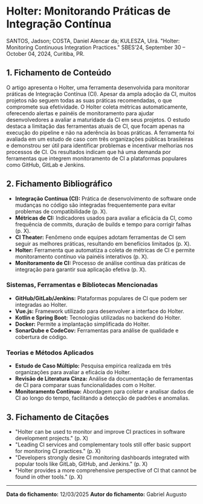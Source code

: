 # Holter: Monitorando Práticas de Integração Contínua

SANTOS, Jadson; COSTA, Daniel Alencar da; KULESZA, Uirá. "Holter: Monitoring Continuous Integration Practices." SBES’24, September 30 – October 04, 2024, Curitiba, PR.

## 1. Fichamento de Conteúdo

O artigo apresenta o Holter, uma ferramenta desenvolvida para monitorar práticas de Integração Contínua (CI). Apesar da ampla adoção da CI, muitos projetos não seguem todas as suas práticas recomendadas, o que compromete sua efetividade. O Holter coleta métricas automaticamente, oferecendo alertas e painéis de monitoramento para ajudar desenvolvedores a avaliar a maturidade da CI em seus projetos. O estudo destaca a limitação das ferramentas atuais de CI, que focam apenas na execução do pipeline e não na aderência às boas práticas. A ferramenta foi avaliada em um estudo de caso com três organizações públicas brasileiras e demonstrou ser útil para identificar problemas e incentivar melhorias nos processos de CI. Os resultados indicam que há uma demanda por ferramentas que integrem monitoramento de CI a plataformas populares como GitHub, GitLab e Jenkins.

## 2. Fichamento Bibliográfico

- **Integração Contínua (CI):** Prática de desenvolvimento de software onde mudanças no código são integradas frequentemente para evitar problemas de compatibilidade (p. X).
- **Métricas de CI:** Indicadores usados para avaliar a eficácia da CI, como frequência de commits, duração de builds e tempo para corrigir falhas (p. X).
- **CI Theater:** Fenômeno onde equipes adotam ferramentas de CI sem seguir as melhores práticas, resultando em benefícios limitados (p. X).
- **Holter:** Ferramenta que automatiza a coleta de métricas de CI e permite monitoramento contínuo via painéis interativos (p. X).
- **Monitoramento de CI:** Processo de análise contínua das práticas de integração para garantir sua aplicação efetiva (p. X).

### Sistemas, Ferramentas e Bibliotecas Mencionadas
- **GitHub/GitLab/Jenkins:** Plataformas populares de CI que podem ser integradas ao Holter.
- **Vue.js:** Framework utilizado para desenvolver a interface do Holter.
- **Kotlin e Spring Boot:** Tecnologias utilizadas no backend do Holter.
- **Docker:** Permite a implantação simplificada do Holter.
- **SonarQube e CodeCov:** Ferramentas para análise de qualidade e cobertura de código.

### Teorias e Métodos Aplicados
- **Estudo de Caso Múltiplo:** Pesquisa empírica realizada em três organizações para avaliar a eficácia do Holter.
- **Revisão de Literatura Cinza:** Análise da documentação de ferramentas de CI para comparar suas funcionalidades com o Holter.
- **Monitoramento Contínuo:** Abordagem para coletar e analisar dados de CI ao longo do tempo, facilitando a detecção de padrões e anomalias.

## 3. Fichamento de Citações

- "Holter can be used to monitor and improve CI practices in software development projects." (p. X)
- "Leading CI services and complementary tools still offer basic support for monitoring CI practices." (p. X)
- "Developers strongly desire CI monitoring dashboards integrated with popular tools like GitLab, GitHub, and Jenkins." (p. X)
- "Holter provides a more comprehensive perspective of CI that cannot be found in other tools." (p. X)

---

**Data do fichamento:** 12/03/2025
**Autor do fichamento:** Gabriel Augusto